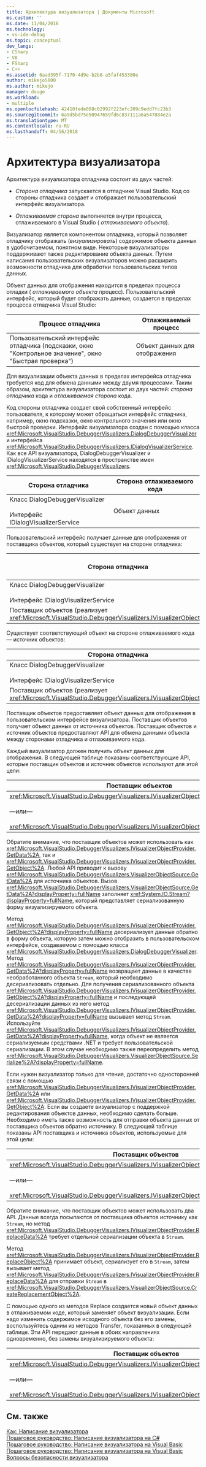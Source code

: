 ```yaml
---
title: Архитектура визуализатора | Документы Microsoft
ms.custom: ''
ms.date: 11/04/2016
ms.technology:
- vs-ide-debug
ms.topic: conceptual
dev_langs:
- CSharp
- VB
- FSharp
- C++
ms.assetid: 6aad395f-7170-4d9e-b2b8-a5faf453380e
author: mikejo5000
ms.author: mikejo
manager: douge
ms.workload:
- multiple
ms.openlocfilehash: 42410fede088c02992f223efc209c9edd7fc23b3
ms.sourcegitcommit: 6a9d5bd75e50947659fd6c837111a6a547884e2a
ms.translationtype: MT
ms.contentlocale: ru-RU
ms.lasthandoff: 04/16/2018
---
```

# <a name="visualizer-architecture"></a>Архитектура визуализатора
Архитектура визуализатора отладчика состоит из двух частей:  
  
-   *Сторона отладчика* запускается в отладчике Visual Studio. Код со стороны отладчика создает и отображает пользовательский интерфейс визуализатора.  
  
-   *Отлаживаемая сторона* выполняется внутри процесса, отлаживаемого в Visual Studio ( *отлаживаемого объекта*).  
  
 Визуализатор является компонентом отладчика, который позволяет отладчику отображать (*визуализировать*) содержимое объекта данных в удобочитаемом, понятном виде. Некоторые визуализаторы поддерживают также редактирование объекта данных. Путем написания пользовательских визуализаторов можно расширить возможности отладчика для обработки пользовательских типов данных.  
  
 Объект данных для отображения находится в пределах процесса отладки ( *отлаживаемого объекта* процесс). Пользовательский интерфейс, который будет отображать данные, создается в пределах процесса отладчика Visual Studio:  
  
|Процесс отладчика|Отлаживаемый процесс|  
|----------------------|----------------------|  
|Пользовательский интерфейс отладчика (подсказки, окно "Контрольное значение", окно "Быстрая проверка")|Объект данных для отображения|  
  
 Для визуализации объекта данных в пределах интерфейса отладчика требуется код для обмена данными между двумя процессами. Таким образом, архитектура визуализатора состоит из двух частей: *сторона отладчика* кода и *отлаживаемая сторона* кода.  
  
 Код стороны отладчика создает свой собственный интерфейс пользователя, к которому может обращаться интерфейс отладчика, например, окно подсказки, окно контрольного значения или окно быстрой проверки. Интерфейс визуализатора создан с помощью класса <xref:Microsoft.VisualStudio.DebuggerVisualizers.DialogDebuggerVisualizer> и интерфейса <xref:Microsoft.VisualStudio.DebuggerVisualizers.IDialogVisualizerService>. Как все API визуализатора, DialogDebuggerVisualizer и IDialogVisualizerService находятся в пространстве имен <xref:Microsoft.VisualStudio.DebuggerVisualizers>.  
  
|Сторона отладчика|Сторона отлаживаемого кода|  
|-------------------|-------------------|  
|Класс DialogDebuggerVisualizer<br /><br /> Интерфейс IDialogVisualizerService|Объект данных|  
  
 Пользовательский интерфейс получает данные для отображения от поставщика объектов, который существует на стороне отладчика:  
  
|Сторона отладчика|Сторона отлаживаемого кода|  
|-------------------|-------------------|  
|Класс DialogDebuggerVisualizer<br /><br /> Интерфейс IDialogVisualizerService|Объект данных|  
|Поставщик объектов (реализует <xref:Microsoft.VisualStudio.DebuggerVisualizers.IVisualizerObjectProvider>)||  
  
 Существует соответствующий объект на стороне отлаживаемого кода — источник объектов:  
  
|Сторона отладчика|Сторона отлаживаемого кода|  
|-------------------|-------------------|  
|Класс DialogDebuggerVisualizer<br /><br /> Интерфейс IDialogVisualizerService|Объект данных|  
|Поставщик объектов (реализует <xref:Microsoft.VisualStudio.DebuggerVisualizers.IVisualizerObjectProvider>)|Источник объектов (производный от <xref:Microsoft.VisualStudio.DebuggerVisualizers.VisualizerObjectSource>)|  
  
 Поставщик объектов предоставляет объект данных для отображения в пользовательском интерфейсе визуализатора. Поставщик объектов получает объект данных от источника объектов. Поставщик объектов и источник объектов предоставляют API для обмена данными объекта между сторонами отладчика и отлаживаемого кода.  
  
 Каждый визуализатор должен получить объект данных для отображения. В следующей таблице показаны соответствующие API, которые поставщик объектов и источник объектов используют для этой цели:  
  
|Поставщик объектов|Источник объектов|  
|---------------------|-------------------|  
|<xref:Microsoft.VisualStudio.DebuggerVisualizers.IVisualizerObjectProvider.GetData%2A><br /><br /> —или—<br /><br /> <xref:Microsoft.VisualStudio.DebuggerVisualizers.IVisualizerObjectProvider.GetObject%2A>|<xref:Microsoft.VisualStudio.DebuggerVisualizers.VisualizerObjectSource.GetData%2A>|  
  
 Обратите внимание, что поставщик объектов может использовать как <xref:Microsoft.VisualStudio.DebuggerVisualizers.IVisualizerObjectProvider.GetData%2A>, так и <xref:Microsoft.VisualStudio.DebuggerVisualizers.IVisualizerObjectProvider.GetObject%2A>. Любой API приводит к вызову <xref:Microsoft.VisualStudio.DebuggerVisualizers.VisualizerObjectSource.GetData%2A> для источника объектов. Вызов <xref:Microsoft.VisualStudio.DebuggerVisualizers.VisualizerObjectSource.GetData%2A?displayProperty=fullName> заполняет <xref:System.IO.Stream?displayProperty=fullName>, который представляет сериализованную форму визуализируемого объекта.  
  
 Метод <xref:Microsoft.VisualStudio.DebuggerVisualizers.IVisualizerObjectProvider.GetObject%2A?displayProperty=fullName> десериализует данные обратно в форму объекта, которую затем можно отобразить в пользовательском интерфейсе, создаваемом с помощью класса <xref:Microsoft.VisualStudio.DebuggerVisualizers.DialogDebuggerVisualizer>. Метод <xref:Microsoft.VisualStudio.DebuggerVisualizers.IVisualizerObjectProvider.GetData%2A?displayProperty=fullName> возвращает данные в качестве необработанного объекта `Stream`, который необходимо десериализовать отдельно. Для получения сериализованного объекта <xref:Microsoft.VisualStudio.DebuggerVisualizers.IVisualizerObjectProvider.GetObject%2A?displayProperty=fullName> и последующей десериализации данных из него метод <xref:Microsoft.VisualStudio.DebuggerVisualizers.IVisualizerObjectProvider.GetData%2A?displayProperty=fullName> вызывает метод `Stream`. Используйте <xref:Microsoft.VisualStudio.DebuggerVisualizers.IVisualizerObjectProvider.GetData%2A?displayProperty=fullName>, когда объект не является сериализуемым средствами .NET и требует пользовательской сериализации. В этом случае необходимо также переопределить метод <xref:Microsoft.VisualStudio.DebuggerVisualizers.VisualizerObjectSource.Serialize%2A?displayProperty=fullName>.  
  
 Если нужен визуализатор только для чтения, достаточно односторонней связи с помощью <xref:Microsoft.VisualStudio.DebuggerVisualizers.IVisualizerObjectProvider.GetData%2A> или <xref:Microsoft.VisualStudio.DebuggerVisualizers.IVisualizerObjectProvider.GetObject%2A>. Если вы создаете визуализатор с поддержкой редактирования объектов данных, необходимо сделать больше. Необходимо иметь также возможность для отправки объекта данных от поставщика объектов обратно источнику. В следующей таблице показаны API поставщика и источника объектов, используемые для этой цели:  
  
|Поставщик объектов|Источник объектов|  
|---------------------|-------------------|  
|<xref:Microsoft.VisualStudio.DebuggerVisualizers.IVisualizerObjectProvider.ReplaceData%2A><br /><br /> —или—<br /><br /> <xref:Microsoft.VisualStudio.DebuggerVisualizers.IVisualizerObjectProvider.ReplaceObject%2A>|<xref:Microsoft.VisualStudio.DebuggerVisualizers.VisualizerObjectSource.CreateReplacementObject%2A>|  
  
 Обратите внимание, что поставщик объектов может использовать два API. Данные всегда посылаются от поставщика объектов источнику как `Stream`, но метод <xref:Microsoft.VisualStudio.DebuggerVisualizers.IVisualizerObjectProvider.ReplaceData%2A> требует отдельной сериализации объекта в `Stream`.  
  
 Метод <xref:Microsoft.VisualStudio.DebuggerVisualizers.IVisualizerObjectProvider.ReplaceObject%2A> принимает объект, сериализует его в `Stream`, затем вызывает метод <xref:Microsoft.VisualStudio.DebuggerVisualizers.IVisualizerObjectProvider.ReplaceData%2A> для отправки `Stream` в <xref:Microsoft.VisualStudio.DebuggerVisualizers.VisualizerObjectSource.CreateReplacementObject%2A>.  
  
 С помощью одного из методов Replace создается новый объект данных в отлаживаемом коде, который заменяет объект визуализации. Если надо изменить содержимое исходного объекта без его замены, воспользуйтесь одним из методов Transfer, показанных в следующей таблице. Эти API передают данные в обоих направлениях одновременно, без замены визуализируемого объекта:  
  
|Поставщик объектов|Источник объектов|  
|---------------------|-------------------|  
|<xref:Microsoft.VisualStudio.DebuggerVisualizers.IVisualizerObjectProvider.TransferData%2A><br /><br /> —или—<br /><br /> <xref:Microsoft.VisualStudio.DebuggerVisualizers.IVisualizerObjectProvider.TransferObject%2A>|<xref:Microsoft.VisualStudio.DebuggerVisualizers.VisualizerObjectSource.TransferData%2A>|  
  
## <a name="see-also"></a>См. также  
 [Как: Написание визуализатора](../debugger/how-to-write-a-visualizer.md)   
 [Пошаговое руководство: Написание визуализатора на C#](../debugger/walkthrough-writing-a-visualizer-in-csharp.md)   
 [Пошаговое руководство: Написание визуализатора на Visual Basic](../debugger/walkthrough-writing-a-visualizer-in-visual-basic.md)   
 [Пошаговое руководство: Написание визуализатора на Visual Basic](../debugger/walkthrough-writing-a-visualizer-in-visual-basic.md)   
 [Вопросы безопасности визуализатора](../debugger/visualizer-security-considerations.md)